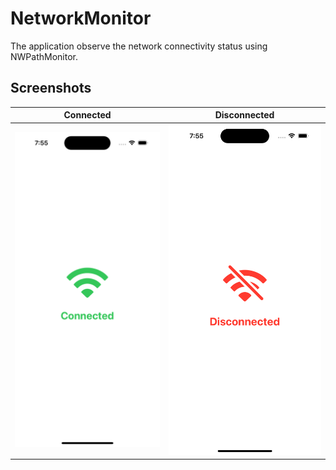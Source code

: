 # NetworkMonitor
The application observe the network connectivity status using NWPathMonitor.

## Screenshots

Connected            |  Disconnected
:-------------------------:|:-------------------------:
![Connected](/Screenshots/Connected.png?raw=true "Connected")  |  ![Disconnected](/Screenshots/Disconnected.png?raw=true "Disonnected")
